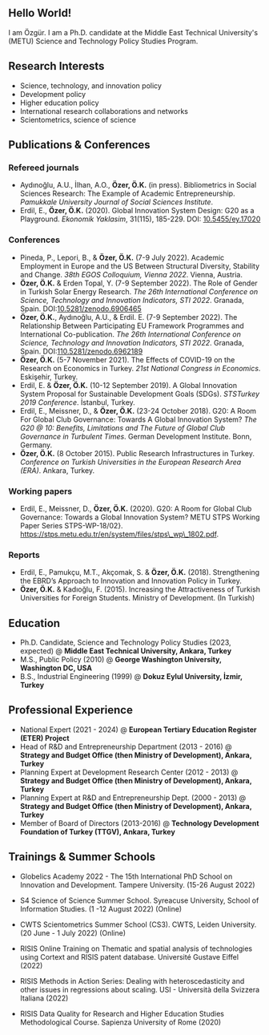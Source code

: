 ## Hello World!
I am Özgür. I am a Ph.D. candidate at the Middle East Technical University's (METU) Science and Technology Policy Studies Program. 

## Research Interests 
- Science, technology, and innovation policy
- Development policy
- Higher education policy 
- International research collaborations and networks
- Scientometrics, science of science 

## Publications & Conferences
### Refereed journals 
- Aydınoğlu, A.U., İlhan, A.O., **Özer, Ö.K.** (in press). Bibliometrics in Social Sciences Research: The Example of Academic Entrepreneurship. _Pamukkale University Journal of Social Sciences Institute_.
- Erdil, E., **Özer, Ö.K.** (2020). Global Innovation System Design: G20 as a Playground. _Ekonomik Yaklasim_, 31(115), 185-229. DOI: [10.5455/ey.17020](https://doi.org/10.5455/ey.17020)

### Conferences
- Pineda, P., Lepori, B., &  **Özer, Ö.K.** (7-9 July 2022). Academic Employment in Europe and the US Between Structural Diversity, Stability and Change. _38th EGOS Colloquium, Vienna 2022_. Vienna, Austria.
- **Özer, Ö.K.** & Erden Topal, Y. (7-9 September 2022). The Role of Gender in Turkish Solar Energy Research. _The 26th International Conference on Science, Technology and Innovation Indicators, STI 2022_. Granada, Spain. DOI:[10.5281/zenodo.6906465](https://zenodo.org/record/6906465)
- **Özer, Ö.K.**, Aydınoğlu, A.U.,  & Erdil. E. (7-9 September 2022). The Relationship Between Participating EU Framework Programmes and International Co-publication. _The 26th International Conference on Science, Technology and Innovation Indicators, STI 2022_. Granada, Spain. DOI:[110.5281/zenodo.6962189](https://zenodo.org/record/6962189)
- **Özer, Ö.K.** (5-7 November 2021). The Effects of COVID-19 on the Research on Economics in Turkey. _21st National Congress in Economics_. Eskişehir, Turkey.
- Erdil, E. & **Özer, Ö.K.** (10-12 September 2019). A Global Innovation System Proposal for Sustainable Development Goals (SDGs). _STSTurkey 2019 Conference_. İstanbul, Turkey.
- Erdil, E., Meissner, D., & **Özer, Ö.K.** (23-24 October 2018). G20: A Room For Global Club Governance: Towards A Global Innovation System? _The G20 @ 10: Benefits, Limitations and The Future of Global Club Governance in Turbulent Times_. German Development Institute. Bonn, Germany.
- **Özer, Ö.K.** (8 October 2015). Public Research Infrastructures in Turkey. _Conference on Turkish Universities in the European Research Area (ERA)_. Ankara, Turkey.

### Working papers 
- Erdil, E., Meissner, D., **Özer, Ö.K.** (2020). G20: A Room for Global Club Governance: Towards a Global Innovation System? METU STPS Working Paper Series STPS-WP-18/02}. https://stps.metu.edu.tr/en/system/files/stps\_wp\_1802.pdf.

### Reports
- Erdil, E., Pamukçu, M.T., Akçomak, S. & **Özer, Ö.K.** (2018). Strengthening the EBRD’s Approach to Innovation and Innovation Policy in Turkey.
- **Özer, Ö.K.** & Kadıoğlu, F. (2015). Increasing the Attractiveness of Turkish Universities for Foreign Students. Ministry of Development. (In Turkish)

## Education
- Ph.D. Candidate, Science and Technology Policy Studies (2023, expected) @ **Middle East Technical University, Ankara, Turkey** 
- M.S., Public Policy (2010) @ **George Washington University, Washington DC, USA**
- B.S., Industrial Engineering (1999) @ **Dokuz Eylul University, İzmir, Turkey**

## Professional Experience
- National Expert (2021 - 2024) @ **European Tertiary Education Register (ETER) Project** 
- Head of R&D and Entrepreneurship Department (2013 - 2016) @ **Strategy and Budget Office (then Ministry of Development), Ankara, Turkey**
- Planning Expert at Development Research Center (2012 - 2013) @ **Strategy and Budget Office (then Ministry of Development), Ankara, Turkey**
- Planning Expert at R&D and Entrepreneurship Dept. (2000 - 2013) @ **Strategy and Budget Office (then Ministry of Development), Ankara, Turkey**
- Member of Board of Directors (2013-2016) @ **Technology Development Foundation of Turkey (TTGV), Ankara, Turkey**


## Trainings & Summer Schools 

- Globelics Academy 2022 - The 15th International PhD School on Innovation and Development. Tampere University. (15-26 August 2022)

- S4 Science of Science Summer School. Syreacuse University, School of Information Studies. (1 -12 August 2022) (Online)

- CWTS Scientometrics Summer School (CS3). CWTS, Leiden University. (20 June - 1 July 2022) (Online)

- RISIS Online Training on Thematic and spatial analysis of technologies using Cortext and RISIS patent database. Université Gustave Eiffel (2022)

- RISIS Methods in Action Series: Dealing with heteroscedasticity and other issues in regressions about scaling. USI - Università della Svizzera Italiana (2022)

- RISIS Data Quality for Research and Higher Education Studies Methodological Course. Sapienza University of Rome (2020)
